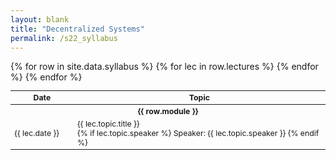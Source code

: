 ```yaml
---
layout: blank
title: "Decentralized Systems"
permalink: /s22_syllabus
---
```


<table style="table-layout: fixed; font-size: 88%;">
  <thead>
      <th style="width: 20%;">Date</th>
      <th style="width: 80%;"> Topic </th>
  </thead>
  <tbody>
    {% for row in site.data.syllabus %}
    <tr>
      <th id="par" colspan="2" scope="colgroup"> {{ row.module }} </th>
    </tr>
      {% for lec in row.lectures %}
        <tr> 
          <td> {{ lec.date }} </td>
          <td> {{ lec.topic.title }}
            <br>
            {% if lec.topic.speaker %}
              Speaker: {{ lec.topic.speaker }} 
            {% endif %}
          </td>
        </tr>
      {% endfor %}
    {% endfor %}
  </tbody>
</table>

